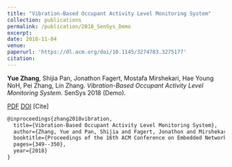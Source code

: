 ```yaml
---
title: "Vibration-Based Occupant Activity Level Monitoring System"
collection: publications
permalink: /publication/2018_SenSys_Demo
excerpt: 
date: 2018-11-04
venue: 
paperurl: 'https://dl.acm.org/doi/10.1145/3274783.3275177'
citation: 
---
```

**Yue Zhang**, Shijia Pan, Jonathon Fagert, Mostafa Mirshekari, Hae Young NoH, Pei Zhang, Lin Zhang. *Vibration-Based Occupant Activity Level Monitoring System*. SenSys 2018 (Demo).

[PDF](http://yzthu.github.io/files/2018_SenSys_Demo.pdf) [DOI](diolink)
[Cite]
```markdown
@inproceedings{zhang2018vibration,
  title={Vibration-Based Occupant Activity Level Monitoring System},
  author={Zhang, Yue and Pan, Shijia and Fagert, Jonathon and Mirshekari, Mostafa and Noh, Hae Young and Zhang, Pei and Zhang, Lin},
  booktitle={Proceedings of the 16th ACM Conference on Embedded Networked Sensor Systems},
  pages={349--350},
  year={2018}
}
```